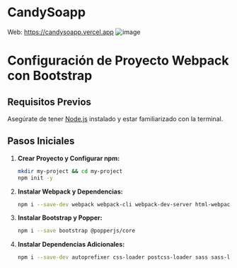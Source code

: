 # CandySoapp
Web: https://candysoapp.vercel.app
![image](https://github.com/user-attachments/assets/f742e409-36b2-4b14-b202-1b44c67811aa)

# Configuración de Proyecto Webpack con Bootstrap

## Requisitos Previos
Asegúrate de tener [Node.js](https://nodejs.org/) instalado y estar familiarizado con la terminal.

## Pasos Iniciales

1. **Crear Proyecto y Configurar npm:**
   ```bash
   mkdir my-project && cd my-project
   npm init -y
2. **Instalar Webpack y Dependencias:**
   ```bash
   npm i --save-dev webpack webpack-cli webpack-dev-server html-webpack-plugin
3. **Instalar Bootstrap y Popper:**
   ```bash
   npm i --save bootstrap @popperjs/core
4. **Instalar Dependencias Adicionales:**
      ```bash
      npm i --save-dev autoprefixer css-loader postcss-loader sass sass-loader style-loader



